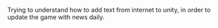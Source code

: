Trying to understand how to add text from internet to unity, in order to update the game with news daily.
